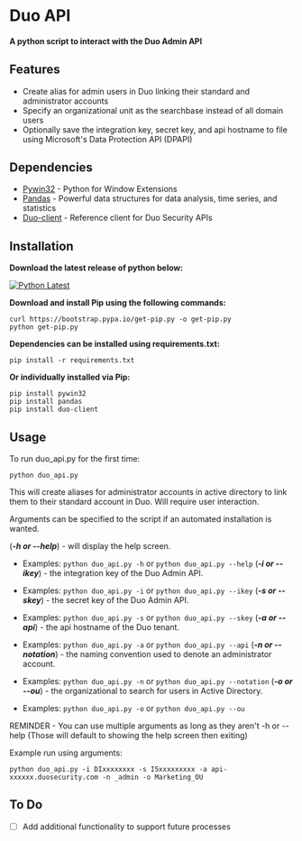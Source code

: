 # Duo API

#### A python script to interact with the Duo Admin API


## Features
- Create alias for admin users in Duo linking their standard and administrator accounts
- Specify an organizational unit as the searchbase instead of all domain users
- Optionally save the integration key, secret key, and api hostname to file using Microsoft's Data Protection API (DPAPI)

## Dependencies
- [Pywin32](https://pypi.org/project/pywin32/) - Python for Window Extensions
- [Pandas](https://pypi.org/project/pandas/) - Powerful data structures for data analysis, time series, and statistics
- [Duo-client](https://pypi.org/project/duo-client/) - Reference client for Duo Security APIs

## Installation
**Download the latest release of python below:**

[![Python Latest](https://img.shields.io/badge/python-latest-blue.svg)](https://www.python.org/downloads/windows/)

**Download and install Pip using the following commands:**
```
curl https://bootstrap.pypa.io/get-pip.py -o get-pip.py
python get-pip.py
```
**Dependencies can be installed using requirements.txt:**
```
pip install -r requirements.txt
```
**Or individually installed via Pip:**
```
pip install pywin32
pip install pandas
pip install duo-client
```

## Usage
To run duo_api.py for the first time:
```
python duo_api.py
```
This will create aliases for administrator accounts in active directory to link them to their standard account in Duo. Will require user interaction.

Arguments can be specified to the script if an automated installation is wanted.

(***-h or --help***) - will display the help screen.

- Examples: ```python duo_api.py -h``` or ```python duo_api.py --help```
(***-i or --ikey***) - the integration key of the Duo Admin API.

- Examples: ```python duo_api.py -i``` or ```python duo_api.py --ikey```
(***-s or --skey***)  - the secret key of the Duo Admin API.

- Examples: ```python duo_api.py -s``` or ```python duo_api.py --skey```
(***-a or --api***) - the api hostname of the Duo tenant.

- Examples: ```python duo_api.py -a``` or ```python duo_api.py --api```
(***-n or --notation***) - the naming convention used to denote an administrator account.

- Examples: ```python duo_api.py -n``` or ```python duo_api.py --notation```
(***-o or --ou***) - the organizational to search for users in Active Directory.

- Examples: ```python duo_api.py -o``` or ```python duo_api.py --ou```


REMINDER - You can use multiple arguments as long as they aren't -h or --help (Those will default to showing the help screen then exiting)

Example run using arguments:
```
python duo_api.py -i DIxxxxxxxx -s I5xxxxxxxxx -a api-xxxxxx.duosecurity.com -n _admin -o Marketing_OU
```

## To Do
- [ ] Add additional functionality to support future processes
